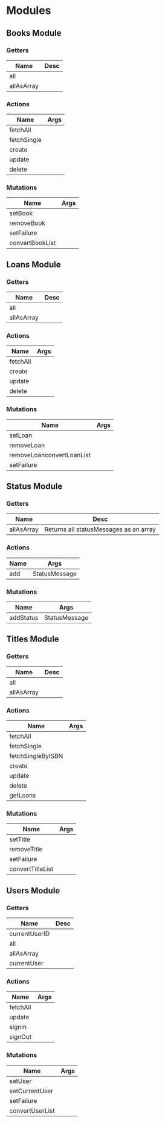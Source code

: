 # Modules

## Books Module

### Getters

| Name       | Desc |
|------------|------|
| all        |      |
| allAsArray |      |

### Actions

| Name        | Args |
|-------------|------|
| fetchAll    |      |
| fetchSingle |      |
| create      |      |
| update      |      |
| delete      |      |

### Mutations

| Name            | Args |
|-----------------|------|
| setBook         |      |
| removeBook      |      |
| setFailure      |      |
| convertBookList |      |

## Loans Module

### Getters

| Name       | Desc |
|------------|------|
| all        |      |
| allAsArray |      |

### Actions

| Name     | Args |
|----------|------|
| fetchAll |      |
| create   |      |
| update   |      |
| delete   |      |

### Mutations

| Name                      | Args |
|---------------------------|------|
| setLoan                   |      |
| removeLoan                |      |
| removeLoanconvertLoanList |      |
| setFailure                |      |

## Status Module

### Getters

| Name       | Desc                                   |
|------------|----------------------------------------|
| allAsArray | Returns all statusMessages as an array |

### Actions

| Name | Args          |
|------|---------------|
| add  | StatusMessage |

### Mutations

| Name      | Args          |
|-----------|---------------|
| addStatus | StatusMessage |

## Titles Module

### Getters

| Name       | Desc |
|------------|------|
| all        |      |
| allAsArray |      |

### Actions

| Name              | Args |
|-------------------|------|
| fetchAll          |      |
| fetchSingle       |      |
| fetchSingleByISBN |      |
| create            |      |
| update            |      |
| delete            |      |
| getLoans          |      |

### Mutations

| Name             | Args |
|------------------|------|
| setTitle         |      |
| removeTitle      |      |
| setFailure       |      |
| convertTitleList |      |

## Users Module

### Getters

| Name          | Desc |
|---------------|------|
| currentUserID |      |
| all           |      |
| allAsArray    |      |
| currentUser   |      |

### Actions

| Name     | Args |
|----------|------|
| fetchAll |      |
| update   |      |
| signIn   |      |
| signOut  |      |

### Mutations

| Name            | Args |
|-----------------|------|
| setUser         |      |
| setCurrentUser  |      |
| setFailure      |      |
| convertUserList |      |
